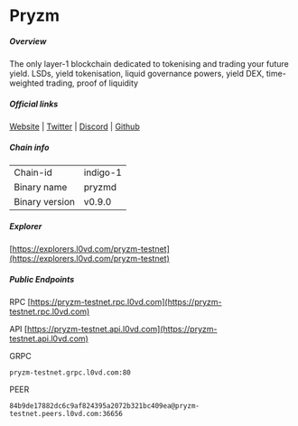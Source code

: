 # Pryzm


##### Overview
The only layer-1 blockchain dedicated to tokenising and trading your future yield. LSDs, yield tokenisation, liquid governance powers, yield DEX, time-weighted trading, proof of liquidity


##### Official links
[Website](https://pryzm.zone/) | [Twitter](https://twitter.com/Pryzm_Zone) | [Discord](http://discord.gg/sJN5Q2DBcP) | [Github]()

##### Chain info

|  |  |
| ------ | ------ |
| Chain-id | indigo-1 |
| Binary name | pryzmd |
| Binary version | v0.9.0 |

##### Explorer
[https://explorers.l0vd.com/pryzm-testnet](https://explorers.l0vd.com/pryzm-testnet)

##### Public Endpoints
RPC
[https://pryzm-testnet.rpc.l0vd.com](https://pryzm-testnet.rpc.l0vd.com)

API
[https://pryzm-testnet.api.l0vd.com](https://pryzm-testnet.api.l0vd.com)

GRPC
```
pryzm-testnet.grpc.l0vd.com:80
```

PEER
```
84b9de17882dc6c9af824395a2072b321bc409ea@pryzm-testnet.peers.l0vd.com:36656
```